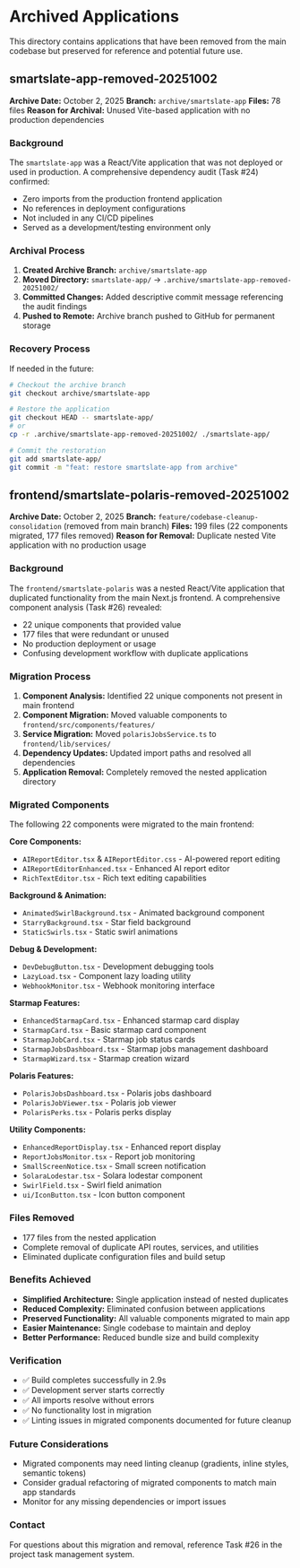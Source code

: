 # Archived Applications

This directory contains applications that have been removed from the main codebase but preserved for reference and potential future use.

## smartslate-app-removed-20251002

**Archive Date:** October 2, 2025
**Branch:** `archive/smartslate-app`
**Files:** 78 files
**Reason for Archival:** Unused Vite-based application with no production dependencies

### Background
The `smartslate-app` was a React/Vite application that was not deployed or used in production. A comprehensive dependency audit (Task #24) confirmed:

- Zero imports from the production frontend application
- No references in deployment configurations
- Not included in any CI/CD pipelines
- Served as a development/testing environment only

### Archival Process
1. **Created Archive Branch:** `archive/smartslate-app`
2. **Moved Directory:** `smartslate-app/` → `.archive/smartslate-app-removed-20251002/`
3. **Committed Changes:** Added descriptive commit message referencing the audit findings
4. **Pushed to Remote:** Archive branch pushed to GitHub for permanent storage

### Recovery Process
If needed in the future:
```bash
# Checkout the archive branch
git checkout archive/smartslate-app

# Restore the application
git checkout HEAD -- smartslate-app/
# or
cp -r .archive/smartslate-app-removed-20251002/ ./smartslate-app/

# Commit the restoration
git add smartslate-app/
git commit -m "feat: restore smartslate-app from archive"
```

## frontend/smartslate-polaris-removed-20251002

**Archive Date:** October 2, 2025
**Branch:** `feature/codebase-cleanup-consolidation` (removed from main branch)
**Files:** 199 files (22 components migrated, 177 files removed)
**Reason for Removal:** Duplicate nested Vite application with no production usage

### Background
The `frontend/smartslate-polaris` was a nested React/Vite application that duplicated functionality from the main Next.js frontend. A comprehensive component analysis (Task #26) revealed:

- 22 unique components that provided value
- 177 files that were redundant or unused
- No production deployment or usage
- Confusing development workflow with duplicate applications

### Migration Process
1. **Component Analysis:** Identified 22 unique components not present in main frontend
2. **Component Migration:** Moved valuable components to `frontend/src/components/features/`
3. **Service Migration:** Moved `polarisJobsService.ts` to `frontend/lib/services/`
4. **Dependency Updates:** Updated import paths and resolved all dependencies
5. **Application Removal:** Completely removed the nested application directory

### Migrated Components
The following 22 components were migrated to the main frontend:

**Core Components:**
- `AIReportEditor.tsx` & `AIReportEditor.css` - AI-powered report editing
- `AIReportEditorEnhanced.tsx` - Enhanced AI report editor
- `RichTextEditor.tsx` - Rich text editing capabilities

**Background & Animation:**
- `AnimatedSwirlBackground.tsx` - Animated background component
- `StarryBackground.tsx` - Star field background
- `StaticSwirls.tsx` - Static swirl animations

**Debug & Development:**
- `DevDebugButton.tsx` - Development debugging tools
- `LazyLoad.tsx` - Component lazy loading utility
- `WebhookMonitor.tsx` - Webhook monitoring interface

**Starmap Features:**
- `EnhancedStarmapCard.tsx` - Enhanced starmap card display
- `StarmapCard.tsx` - Basic starmap card component
- `StarmapJobCard.tsx` - Starmap job status cards
- `StarmapJobsDashboard.tsx` - Starmap jobs management dashboard
- `StarmapWizard.tsx` - Starmap creation wizard

**Polaris Features:**
- `PolarisJobsDashboard.tsx` - Polaris jobs dashboard
- `PolarisJobViewer.tsx` - Polaris job viewer
- `PolarisPerks.tsx` - Polaris perks display

**Utility Components:**
- `EnhancedReportDisplay.tsx` - Enhanced report display
- `ReportJobsMonitor.tsx` - Report job monitoring
- `SmallScreenNotice.tsx` - Small screen notification
- `SolaraLodestar.tsx` - Solara lodestar component
- `SwirlField.tsx` - Swirl field animation
- `ui/IconButton.tsx` - Icon button component

### Files Removed
- 177 files from the nested application
- Complete removal of duplicate API routes, services, and utilities
- Eliminated duplicate configuration files and build setup

### Benefits Achieved
- **Simplified Architecture:** Single application instead of nested duplicates
- **Reduced Complexity:** Eliminated confusion between applications
- **Preserved Functionality:** All valuable components migrated to main app
- **Easier Maintenance:** Single codebase to maintain and deploy
- **Better Performance:** Reduced bundle size and build complexity

### Verification
- ✅ Build completes successfully in 2.9s
- ✅ Development server starts correctly
- ✅ All imports resolve without errors
- ✅ No functionality lost in migration
- ✅ Linting issues in migrated components documented for future cleanup

### Future Considerations
- Migrated components may need linting cleanup (gradients, inline styles, semantic tokens)
- Consider gradual refactoring of migrated components to match main app standards
- Monitor for any missing dependencies or import issues

### Contact
For questions about this migration and removal, reference Task #26 in the project task management system.
